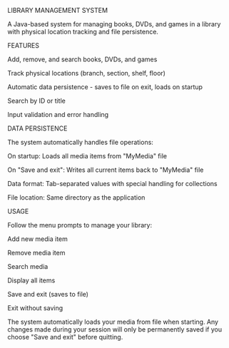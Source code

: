 LIBRARY MANAGEMENT SYSTEM

A Java-based system for managing books, DVDs, and games in a library with physical location tracking and file persistence.


FEATURES

Add, remove, and search books, DVDs, and games

Track physical locations (branch, section, shelf, floor)

Automatic data persistence - saves to file on exit, loads on startup

Search by ID or title

Input validation and error handling


DATA PERSISTENCE

The system automatically handles file operations:

On startup: Loads all media items from "MyMedia" file

On "Save and exit": Writes all current items back to "MyMedia" file

Data format: Tab-separated values with special handling for collections

File location: Same directory as the application


USAGE

Follow the menu prompts to manage your library:

Add new media item

Remove media item

Search media

Display all items

Save and exit (saves to file)

Exit without saving

The system automatically loads your media from file when starting. Any changes made during your session will only be permanently saved if you choose "Save and exit" before quitting.